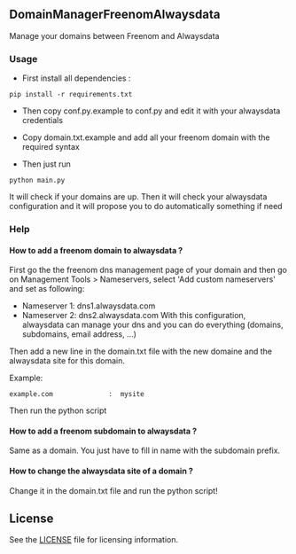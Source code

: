 ## DomainManagerFreenomAlwaysdata

Manage your domains between Freenom and Alwaysdata


### Usage

- First install all dependencies : 
```
pip install -r requirements.txt
```

- Then copy conf.py.example to conf.py and edit it with your alwaysdata credentials

- Copy domain.txt.example and add all your freenom domain with the required syntax

- Then just run
```
python main.py
```

It will check if your domains are up.
Then it will check your alwaysdata configuration and it will propose you to do automatically something if need


### Help

#### How to add a freenom domain to alwaysdata ?

First go the the freenom dns management page of your domain and then go on Management Tools > Nameservers, select 'Add custom nameservers' and set as following:
- Nameserver 1: dns1.alwaysdata.com
- Nameserver 2: dns2.alwaysdata.com
With this configuration, alwaysdata can manage your dns and you can do everything (domains, subdomains, email address, ...)


Then add a new line in the domain.txt file with the new domaine and the alwaysdata site for this domain.

Example:
```
example.com              :  mysite
```

Then run the python script


#### How to add a freenom subdomain to alwaysdata ?

Same as a domain. You just have to fill in name with the subdomain prefix.


#### How to change the alwaysdata site of a domain ?

Change it in the domain.txt file and run the python script!


## License

See the [LICENSE](./LICENSE) file for licensing information.

